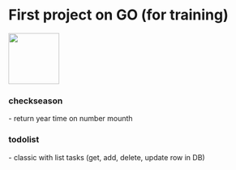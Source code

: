 <h1>First project on GO (for training)</h1>
<img src="https://cdn.iconscout.com/icon/free/png-512/free-go-77-1175166.png?f=webp&w=512" width="100px">
<h3>checkseason</h3> - return year time on number mounth
<h3>todolist</h3> - classic with list tasks (get, add, delete, update row in DB)
